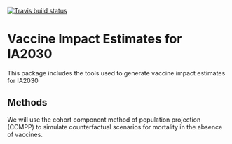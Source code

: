 <!-- badges: start -->
[![Travis build status](https://travis-ci.com/aucarter/vieIA2030.svg?token=HEPdepo92HGxLXTk6Bq7&branch=main)](https://travis-ci.com/aucarter/vieIA2030)
<!-- badges: end -->

# Vaccine Impact Estimates for IA2030

This package includes the tools used to generate vaccine impact estimates for IA2030

## Methods

We will use the cohort component method of population projection (CCMPP) to simulate counterfactual scenarios for mortality in the absence of vaccines.

